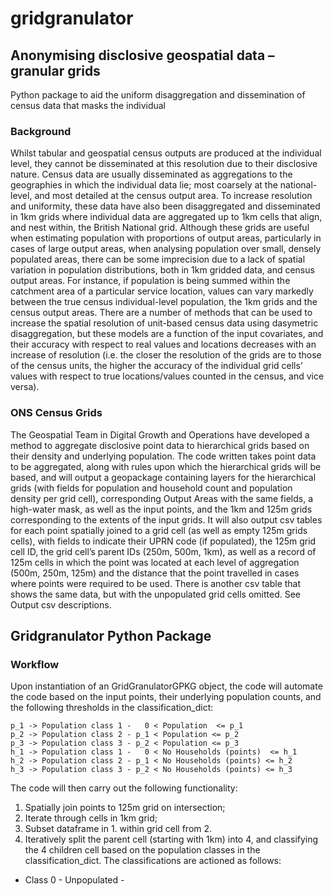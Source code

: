 # gridgranulator

## Anonymising disclosive geospatial data – granular grids
Python package to aid the uniform disaggregation and dissemination of census data that masks the individual

### Background
Whilst tabular and geospatial census outputs are produced at the individual level, they cannot be disseminated at this resolution due to their disclosive nature. Census data are usually disseminated as aggregations to the geographies in which the individual data lie; most coarsely at the national-level, and most detailed at the census output area. To increase resolution and uniformity, these data have also been disaggregated and disseminated in 1km grids where individual data are aggregated up to 1km cells that align, and nest within, the British National grid. Although these grids are useful when estimating population with proportions of output areas, particularly in cases of large output areas, when analysing population over small, densely populated areas, there can be some imprecision due to a lack of spatial variation in population distributions, both in 1km gridded data, and census output areas. For instance, if population is being summed within the catchment area of a particular service location, values can vary markedly between the true census individual-level population, the 1km grids and the census output areas.
There are a number of methods that can be used to increase the spatial resolution of unit-based census data using dasymetric disaggregation, but these models are a function of the input covariates, and their accuracy with respect to real values and locations decreases with an increase of resolution (i.e. the closer the resolution of the grids are to those of the census units, the higher the accuracy of the individual grid cells’ values with respect to true locations/values counted in the census, and vice versa).

### ONS Census Grids
The Geospatial Team in Digital Growth and Operations have developed a method to aggregate disclosive point data to hierarchical grids based on their density and underlying population. The code written takes point data to be aggregated, along with rules upon which the hierarchical grids will be based, and will output a geopackage containing layers for the hierarchical grids (with fields for population and household count and population density per grid cell), corresponding Output Areas with the same fields, a high-water mask, as well as the input points, and the 1km and 125m grids corresponding to the extents of the input grids. It will also output csv tables for each point spatially joined to a grid cell (as well as empty 125m grids cells), with fields to indicate their UPRN code (if populated), the 125m grid cell ID, the grid cell’s parent IDs (250m, 500m, 1km), as well as a record of 125m cells in which the point was located at each level of aggregation (500m, 250m, 125m) and the distance that the point travelled in cases where points were required to be used. There is another csv table that shows the same data, but with the unpopulated grid cells omitted. See Output csv descriptions.

## Gridgranulator Python Package

### Workflow
Upon instantiation of an GridGranulatorGPKG object, the code will automate
the code based on the input points, their underlying population counts, and
the following thresholds in the classification_dict:

```
p_1 -> Population class 1 -   0 < Population  <= p_1
p_2 -> Population class 2 - p_1 < Population <= p_2
p_3 -> Population class 3 - p_2 < Population <= p_3
h_1 -> Population class 1 -   0 < No Households (points)  <= h_1
h_2 -> Population class 2 - p_1 < No Households (points) <= h_2
h_3 -> Population class 3 - p_2 < No Households (points) <= h_3
```
The code will then carry out the following functionality:
1. Spatially join points to 125m grid on intersection;
2. Iterate through cells in 1km grid;
3. Subset dataframe in 1. within grid cell from 2.
4. Iteratively split the parent cell (starting with 1km) into 4, and
classifying the 4 children cell based on the population classes in the
classification_dict. The classifications are actioned as follows:
 - Class 0 - Unpopulated - 
